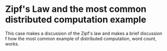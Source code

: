# Zipf's Law and the most common distributed computation example

This case makes a discussion of the Zipf's law and makes a brief discussion
f how the most common example of distributed computation, word count, works.
